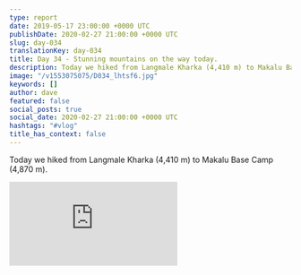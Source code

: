 ```yaml
---
type: report
date: 2019-05-17 23:00:00 +0000 UTC
publishDate: 2020-02-27 21:00:00 +0000 UTC
slug: day-034
translationKey: day-034
title: Day 34 - Stunning mountains on the way today.
description: Today we hiked from Langmale Kharka (4,410 m) to Makalu Base Camp (4,870 m).
image: "/v1553075075/D034_lhtsf6.jpg"
keywords: []
author: dave
featured: false
social_posts: true
social_date: 2020-02-27 21:00:00 +0000 UTC
hashtags: "#vlog"
title_has_context: false
---
```


Today we hiked from Langmale Kharka (4,410 m) to Makalu Base Camp (4,870 m).

<iframe class="youtube" src="https://www.youtube.com/embed/Yxc-P05aA68" frameborder="0" allow="accelerometer; autoplay; encrypted-media; gyroscope; picture-in-picture" allowfullscreen></iframe>

